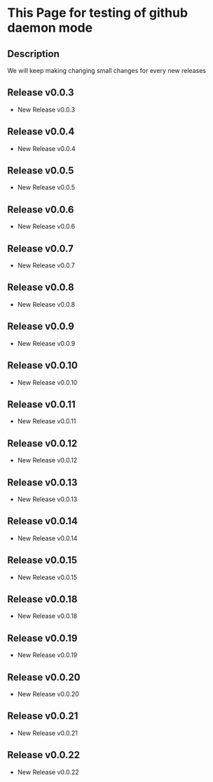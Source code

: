 # This Page for testing of github daemon mode

## Description

We will keep making changing small changes for every new releases

## Release v0.0.3

- New Release v0.0.3

## Release v0.0.4

- New Release v0.0.4

## Release v0.0.5

- New Release v0.0.5

## Release v0.0.6

- New Release v0.0.6

## Release v0.0.7

- New Release v0.0.7

## Release v0.0.8

- New Release v0.0.8

## Release v0.0.9

- New Release v0.0.9

## Release v0.0.10

- New Release v0.0.10

## Release v0.0.11

- New Release v0.0.11

## Release v0.0.12

- New Release v0.0.12

## Release v0.0.13

- New Release v0.0.13

## Release v0.0.14

- New Release v0.0.14

## Release v0.0.15

- New Release v0.0.15

## Release v0.0.18

- New Release v0.0.18

## Release v0.0.19

- New Release v0.0.19

## Release v0.0.20

- New Release v0.0.20

## Release v0.0.21

- New Release v0.0.21

## Release v0.0.22

- New Release v0.0.22
